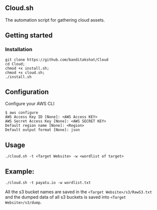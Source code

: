 ## Cloud.sh
The automation script for gathering cloud assets.

## Getting started

### Installation
    git clone https://github.com/banditakshat/Cloud
    cd Cloud;
    chmod +x install.sh;
    chmod +x cloud.sh;
    ./install.sh
    
## Configuration
Configure your AWS CLI
    
    $ aws configure
    AWS Access Key ID [None]: <AWS Access KEY>
    AWS Secret Access Key [None]: <AWS SECRET KEY>
    Default region name [None]: <Region>
    Default output format [None]: json

## Usage
    ./cloud.sh -t <Target Website> -w <wordlist of target>

## Example:
    ./cloud.sh -t payatu.io -w wordlist.txt

All the s3 bucket names are saved in the `<Target Website>/s3/RawS3.txt` and the dumped data of all s3 buckets is saved into `<Target Website>/s3/dump`.
    
